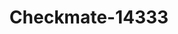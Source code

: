 ---
f_zip-code: 83404
f_state-code: ID
title: Checkmate-14333
f_phone: 208-542-5222
f_city-only: Idaho Falls
f_address: 2071 East 17Th Street Idaho Falls
f_location-unique-id: '14333'
slug: checkmate-14333
updated-on: '2024-05-30T13:46:58.046Z'
created-on: '2024-05-30T13:36:59.803Z'
published-on: '2024-05-30T13:54:32.469Z'
f_city-state: cms/city/idaho-falls-id.md
f_company: cms/company/checkmate.md
f_state: cms/state/idaho.md
layout: '[payday-loan].html'
tags: payday-loan
---